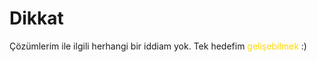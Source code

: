 # Dikkat

Çözümlerim ile ilgili herhangi bir iddiam yok. Tek hedefim <span style="color:gold">gelişebilmek</span>  :)
